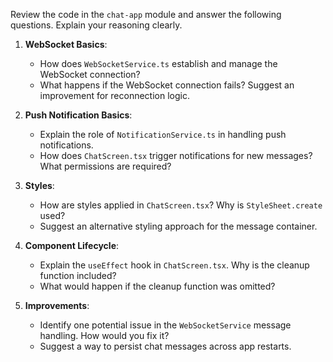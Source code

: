 Review the code in the `chat-app` module and answer the following questions. Explain your reasoning clearly.

1. **WebSocket Basics**:
   - How does `WebSocketService.ts` establish and manage the WebSocket connection?
   - What happens if the WebSocket connection fails? Suggest an improvement for reconnection logic.

2. **Push Notification Basics**:
   - Explain the role of `NotificationService.ts` in handling push notifications.
   - How does `ChatScreen.tsx` trigger notifications for new messages? What permissions are required?

3. **Styles**:
   - How are styles applied in `ChatScreen.tsx`? Why is `StyleSheet.create` used?
   - Suggest an alternative styling approach for the message container.

4. **Component Lifecycle**:
   - Explain the `useEffect` hook in `ChatScreen.tsx`. Why is the cleanup function included?
   - What would happen if the cleanup function was omitted?

5. **Improvements**:
   - Identify one potential issue in the `WebSocketService` message handling. How would you fix it?
   - Suggest a way to persist chat messages across app restarts.